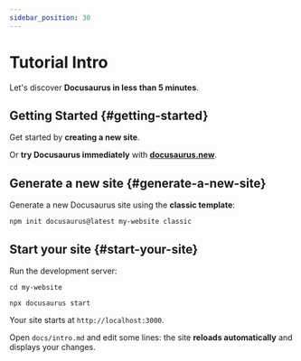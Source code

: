 ```yaml
---
sidebar_position: 30
---
```


# Tutorial Intro

Let's discover **Docusaurus in less than 5 minutes**.

## Getting Started {#getting-started}

Get started by **creating a new site**.

Or **try Docusaurus immediately** with **[docusaurus.new](https://docusaurus.new)**.

## Generate a new site {#generate-a-new-site}

Generate a new Docusaurus site using the **classic template**:

```shell
npm init docusaurus@latest my-website classic
```

## Start your site {#start-your-site}

Run the development server:

```shell
cd my-website

npx docusaurus start
```

Your site starts at `http://localhost:3000`.

Open `docs/intro.md` and edit some lines: the site **reloads automatically** and displays your changes.
